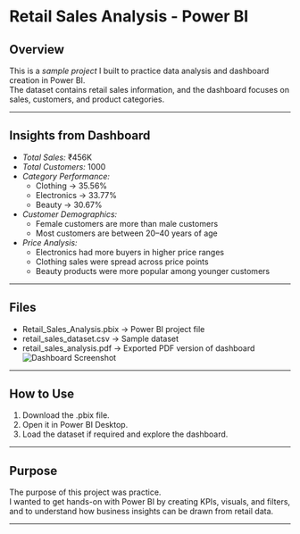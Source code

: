# Retail Sales Analysis - Power BI

## Overview
This is a *sample project* I built to practice data analysis and dashboard creation in Power BI.  
The dataset contains retail sales information, and the dashboard focuses on sales, customers, and product categories.

---

## Insights from Dashboard
- *Total Sales:* ₹456K  
- *Total Customers:* 1000  
- *Category Performance:*  
  - Clothing → 35.56%  
  - Electronics → 33.77%  
  - Beauty → 30.67%  
- *Customer Demographics:*  
  - Female customers are more than male customers  
  - Most customers are between 20–40 years of age  
- *Price Analysis:*  
  - Electronics had more buyers in higher price ranges  
  - Clothing sales were spread across price points  
  - Beauty products were more popular among younger customers  

---

## Files
- Retail_Sales_Analysis.pbix → Power BI project file  
- retail_sales_dataset.csv → Sample dataset  
- retail_sales_analysis.pdf → Exported PDF version of dashboard  
![Dashboard Screenshot](./retail_sale.png)
---

## How to Use
1. Download the .pbix file.  
2. Open it in Power BI Desktop.  
3. Load the dataset if required and explore the dashboard.  

---

## Purpose
The purpose of this project was practice.  
I wanted to get hands-on with Power BI by creating KPIs, visuals, and filters, and to understand how business insights can be drawn from retail data.

---

